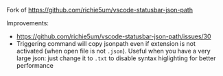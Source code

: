 Fork of https://github.com/richie5um/vscode-statusbar-json-path

Improvements:
* https://github.com/richie5um/vscode-statusbar-json-path/issues/30
* Triggering command will copy jsonpath even if extension is not activated (when open file is not `.json`). Useful when you have a very large json: just change it to `.txt` to disable syntax higlighting for better performance
